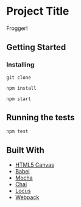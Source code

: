# Project Title

Frogger!

## Getting Started

### Installing

```
git clone
```
```
npm install
```
```
npm start
```

## Running the tests

```
npm test
```

## Built With

* [HTML5 Canvas](https://developer.mozilla.org/en-US/docs/Web/API/Canvas_API)
* [Babel](https://babeljs.io/docs/setup/)
* [Mocha](https://mochajs.org/)
* [Chai](http://chaijs.com/api/)
* [Locus](https://www.npmjs.com/package/locus)
* [Webpack](https://webpack.github.io/docs/)
